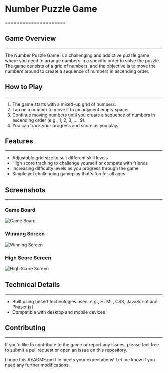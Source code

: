 # Number Puzzle Game
=====================

## Game Overview
---------------

The Number Puzzle Game is a challenging and addictive puzzle game where you need to arrange numbers in a specific order to solve the puzzle. The game consists of a grid of numbers, and the objective is to move the numbers around to create a sequence of numbers in ascending order.

## How to Play
--------------

1. The game starts with a mixed-up grid of numbers.
2. Tap on a number to move it to an adjacent empty space.
3. Continue moving numbers until you create a sequence of numbers in ascending order (e.g., 1, 2, 3, ..., 9).
4. You can track your progress and score as you play.

## Features
------------

* Adjustable grid size to suit different skill levels
* High score tracking to challenge yourself or compete with friends
* Increasing difficulty levels as you progress through the game
* Simple yet challenging gameplay that's fun for all ages

## Screenshots
-------------

### Game Board
![Game Board](images/game-board.png)

### Winning Screen
![Winning Screen](images/winning-screen.png)

### High Score Screen
![High Score Screen](images/high-score-screen.png)

## Technical Details
-------------------

* Built using [insert technologies used, e.g., HTML, CSS, JavaScript and Phaser js]
* Compatible with desktop and mobile devices

## Contributing
------------

If you'd like to contribute to the game or report any issues, please feel free to submit a pull request or open an issue on this repository.


I hope this README.md file meets your expectations! Let me know if you need any further modifications.
